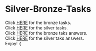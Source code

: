# Silver-Bronze-Tasks
Click [HERE](https://github.com/ChestertonCC/Silver-Bronze-Tasks/tree/master/PROGRAMMING%20-%20BRONZE%20LEVEL%20TASKS) for the bronze tasks.
<br>
Click [HERE](https://github.com/ChestertonCC/Silver-Bronze-Tasks/tree/master/PROGRAMMING%20-%20SILVER%20LEVEL%20TASKS) for the silver tasks.
<br>
Click [HERE](https://github.com/ChestertonCC/Silver-Bronze-Tasks/blob/master/PROGRAMMING%20-%20BRONZE%20LEVEL%20TASKS/PROGRAMMING%20-%20BRONZE%20LEVEL%20TASKS%20-%20Python%20Codes.txt) for the bronze taks answers.
<br>
Click [HERE](https://github.com/ChestertonCC/Silver-Bronze-Tasks/blob/master/PROGRAMMING%20-%20SILVER%20LEVEL%20TASKS/PROGRAMMING%20-%20SILVER%20LEVEL%20TASKS%20-%20Python%20Codes.txt) for the silver taks answers.
<br>
Enjoy! :)
